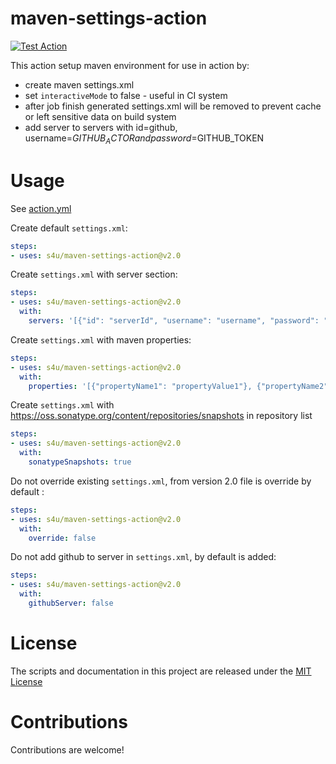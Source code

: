 # maven-settings-action
[![Test Action](https://github.com/s4u/maven-settings-action/workflows/Test%20Action/badge.svg)](https://github.com/s4u/maven-settings-action/actions)

This action setup maven environment for use in action by:
 - create maven settings.xml
 - set ```interactiveMode``` to false - useful in CI system
 - after job finish generated settings.xml will be removed to prevent cache or left sensitive data on build system
 - add server to servers with id=github, username=$GITHUB_ACTOR and password=$GITHUB_TOKEN

 # Usage
See [action.yml](action.yml)

Create default ```settings.xml```:
```yml
steps:
- uses: s4u/maven-settings-action@v2.0
```

Create ```settings.xml``` with server section:
```yml
steps:
- uses: s4u/maven-settings-action@v2.0
  with:
    servers: '[{"id": "serverId", "username": "username", "password": "password"}]'
```

Create ```settings.xml``` with maven properties:
```yml
steps:
- uses: s4u/maven-settings-action@v2.0
  with:
    properties: '[{"propertyName1": "propertyValue1"}, {"propertyName2": "propertyValue2"}]'
```

Create ```settings.xml``` with https://oss.sonatype.org/content/repositories/snapshots in repository list
```yml
steps:
- uses: s4u/maven-settings-action@v2.0
  with:
    sonatypeSnapshots: true
```

Do not override existing ```settings.xml```, from version 2.0 file is override by default :
```yml
steps:
- uses: s4u/maven-settings-action@v2.0
  with:
    override: false
```

Do not add github to server in ```settings.xml```, by default is added:
```yml
steps:
- uses: s4u/maven-settings-action@v2.0
  with:
    githubServer: false
```

# License

The scripts and documentation in this project are released under the [MIT License](LICENSE)

# Contributions

Contributions are welcome!
